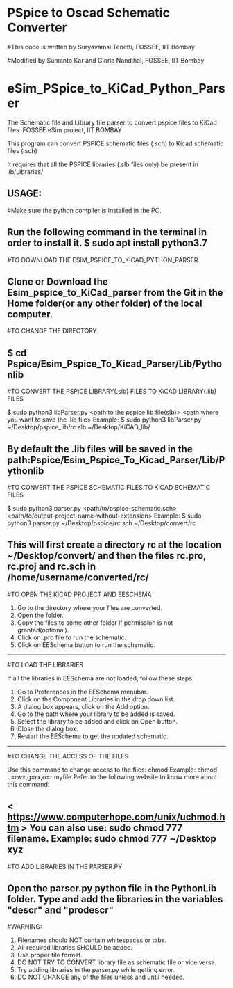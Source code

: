 # PSpice to Oscad Schematic Converter
#This code is written by Suryavamsi Tenetti, FOSSEE, IIT Bombay

#Modified by Sumanto Kar and Gloria Nandihal, FOSSEE, IIT Bombay


# eSim_PSpice_to_KiCad_Python_Parser
The Schematic file and Library file parser to convert pspice files to KiCad files. FOSSEE eSim project, IIT BOMBAY

This program can convert PSPICE schematic files (.sch) to Kicad schematic files (.sch)

It requires that all the PSPICE libraries (.slb files only) be present in lib/Libraries/

USAGE:
-----------------------------------------------
#Make sure the python compiler is installed in the PC.

Run the following command in the terminal in order to install it.
$ sudo apt install python3.7
-----------------------------------------------
#TO DOWNLOAD THE ESIM_PSPICE_TO_KICAD_PYTHON_PARSER

Clone or Download the Esim_pspice_to_KiCad_parser from the Git in the Home folder(or any other folder) of the local computer.
-----------------------------------------------
#TO CHANGE THE DIRECTORY

$ cd Pspice/Esim_Pspice_To_Kicad_Parser/Lib/Pythonlib
-----------------------------------------------
#TO CONVERT THE PSPICE LIBRARY(.slb) FILES TO KiCAD LIBRARY(.lib) FILES

$ sudo python3 libParser.py <path to the pspice lib file(slb)> <path where you want to save the .lib file>
Example:
$ sudo python3 libParser.py ~/Desktop/pspice_lib/rc.slb ~/Desktop/KiCAD_lib/

By default the .lib files will be saved in the path:Pspice/Esim_Pspice_To_Kicad_Parser/Lib/Pythonlib
-----------------------------------------------
#TO CONVERT THE PSPICE SCHEMATIC FILES TO KiCAD SCHEMATIC FILES

$ sudo python3 parser.py <path/to/pspice-schematic.sch> <path/to/output-project-name-without-extension>
Example:
$ sudo python3 parser.py ~/Desktop/pspice/rc.sch ~/Desktop/convert/rc

This will first create a directory rc at the location ~/Desktop/convert/
and then the files rc.pro, rc.proj and rc.sch in /home/username/converted/rc/
-----------------------------------------------
#TO OPEN THE KiCAD PROJECT AND EESCHEMA

1. Go to the directory where your files are converted.
2. Open the folder.
4. Copy the files to some other folder if permission is not granted(optional).
5. Click on .pro file to run the schematic.
6. Click on EESchema button to run the schematic.
-----------------------------------------------
#TO LOAD THE LIBRARIES

If all the libraries in EESchema are not loaded, follow these steps:
1. Go to Preferences  in the EESchema menubar.
2. Click on the Component Libraries in the drop down list.
3. A dialog box appears, click on the Add option.
4. Go to the path where your library to be added is saved.
5. Select the library to be added and click on Open button.
6. Close the dialog box.
7. Restart the EESchema to get the updated schematic.
-----------------------------------------------
#TO CHANGE THE ACCESS OF THE FILES

Use this command to change access to the files:
chmod <options> <permissions> <file name>
Example:
chmod u=rwx,g=rx,o=r myfile
Refer to the following website to know more about this command:

< https://www.computerhope.com/unix/uchmod.htm >
You can also use: sudo chmod 777 filename.
Example: sudo chmod 777 ~/Desktop xyz
-----------------------------------------------
#TO ADD LIBRARIES IN THE PARSER.PY

Open the parser.py python file in the PythonLib folder.
Type and add the libraries in the variables "descr" and "prodescr"
-----------------------------------------------
#WARNING:

1. Filenames should NOT contain whitespaces or tabs.
2. All required libraries SHOULD be added.
3. Use proper file format.
4. DO NOT TRY TO CONVERT library file as schematic file or vice versa.
5. Try adding libraries in the parser.py while getting error.
6. DO NOT CHANGE any of the files unless and until needed.




